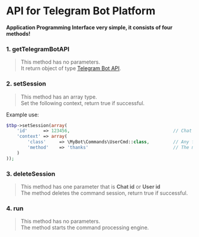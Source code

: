 # API for Telegram Bot Platform

**Application Programming Interface very simple, it consists of four methods!**

### 1. getTelegramBotAPI

> This method has no parameters. <br />
> It return object of type [Telegram Bot API](https://github.com/jungle-bay/telegram-bot-api).

### 2. setSession

> This method has an array type. <br />
> Set the following context, return true if successful.

Example use:

```php
$tbp->setSession(array(
    'id'      => 123456,                                       // Chat id or User id. (string|integer)
    'context' => array(
        'class'     => \MyBot\Commands\UserCmd::class,         // Any following class. (string)
        'method'    => 'thanks'                                // The method you need to run, it must necessarily take two parameters and the third is optional. (string)
    )
));
```

### 3. deleteSession

> This method has one parameter that is **Chat id** or **User id** <br />
> The method deletes the command session, return true if successful.

### 4. run

> This method has no parameters. <br />
> The method starts the command processing engine.
